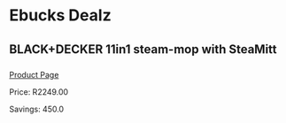
# Ebucks Dealz
## BLACK+DECKER 11in1 steam-mop with SteaMitt
[Product Page](https://www.ebucks.com/web/shop/productSelected.do?prodId=1153286443&catId=998409624)

Price: R2249.00

Savings: 450.0


	